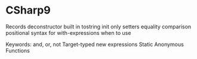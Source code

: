 # CSharp9

Records
  deconstructor
  built in tostring
  init only setters
  equality comparison
  positional syntax for
  with-expressions
  when to use 

Keywords: and, or, not 
Target-typed new expressions
Static Anonymous Functions
